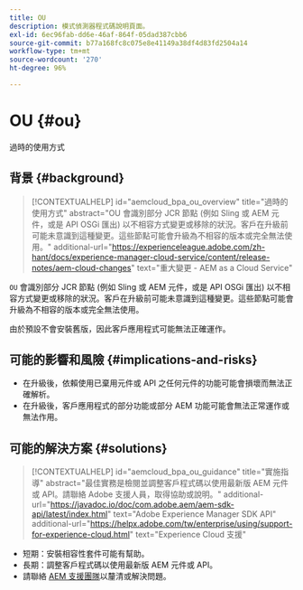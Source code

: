 ```yaml
---
title: OU
description: 模式偵測器程式碼說明頁面。
exl-id: 6ec96fab-dd6e-46af-864f-05dad387cbb6
source-git-commit: b77a168fc8c075e8e41149a38df4d83fd2504a14
workflow-type: tm+mt
source-wordcount: '270'
ht-degree: 96%

---
```


# OU {#ou}

過時的使用方式

## 背景 {#background}

>[!CONTEXTUALHELP]
>id="aemcloud_bpa_ou_overview"
>title="過時的使用方式"
>abstract="OU 會識別部分 JCR 節點 (例如 Sling 或 AEM 元件，或是 API OSGi 匯出) 以不相容方式變更或移除的狀況。客戶在升級前可能未意識到這種變更。這些節點可能會升級為不相容的版本或完全無法使用。"
>additional-url="https://experienceleague.adobe.com/zh-hant/docs/experience-manager-cloud-service/content/release-notes/aem-cloud-changes" text="重大變更 - AEM as a Cloud Service"

`OU` 會識別部分 JCR 節點 (例如 Sling 或 AEM 元件，或是 API OSGi 匯出) 以不相容方式變更或移除的狀況。客戶在升級前可能未意識到這種變更。這些節點可能會升級為不相容的版本或完全無法使用。

由於預設不會安裝舊版，因此客戶應用程式可能無法正確運作。

## 可能的影響和風險 {#implications-and-risks}

* 在升級後，依賴使用已棄用元件或 API 之任何元件的功能可能會損壞而無法正確解析。
* 在升級後，客戶應用程式的部分功能或部分 AEM 功能可能會無法正常運作或無法作用。

## 可能的解決方案 {#solutions}

>[!CONTEXTUALHELP]
>id="aemcloud_bpa_ou_guidance"
>title="實施指導"
>abstract="最佳實務是檢閱並調整客戶程式碼以使用最新版 AEM 元件或 API。請聯絡 Adobe 支援人員，取得協助或說明。"
>additional-url="https://javadoc.io/doc/com.adobe.aem/aem-sdk-api/latest/index.html" text="Adobe Experience Manager SDK API"
>additional-url="https://helpx.adobe.com/tw/enterprise/using/support-for-experience-cloud.html" text="Experience Cloud 支援"

* 短期：安裝相容性套件可能有幫助。
* 長期：調整客戶程式碼以使用最新版 AEM 元件或 API。
* 請聯絡 [AEM 支援團隊](https://helpx.adobe.com/tw/enterprise/using/support-for-experience-cloud.html)以釐清或解決問題。
